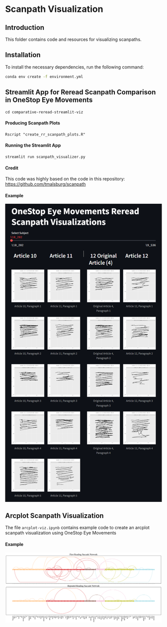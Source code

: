 
# Scanpath Visualization

## Introduction
This folder contains code and resources for visualizing scanpaths.

## Installation
To install the necessary dependencies, run the following command:
```bash
conda env create -f environment.yml
```

## Streamlit App for Reread Scanpath Comparison in OneStop Eye Movements

```
cd comparative-reread-streamlit-viz
```

#### Producing Scanpath Plots

`Rscript "create_rr_scanpath_plots.R"` 

#### Running the Streamlit App

`streamlit run scanpath_visualizer.py`

#### Credit

This code was highly based on the code in this repository: https://github.com/tmalsburg/scanpath

#### Example

<img src="comparative-reread-streamlit-viz/page_example.png" alt="Scanpath Example" width="600"/>


## Arcplot Scanpath Visualization

The file `arcplot-viz.ipynb` contains example code to create an arcplot scanpath visualization using OneStop Eye Movements

#### Example
<img src="arcplot-example.png" alt="Arcplot Example" width="800"/>

